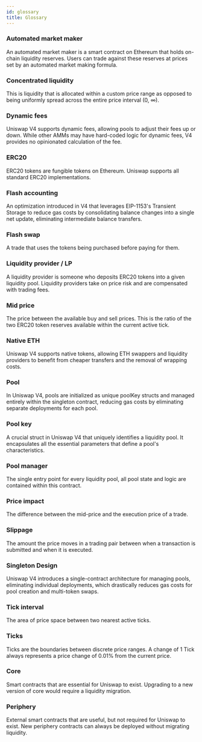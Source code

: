```yaml
---
id: glossary
title: Glossary
---
```


### Automated market maker

An automated market maker is a smart contract on Ethereum that holds on-chain liquidity reserves. Users can trade against these reserves at prices set by an automated market making formula.

### Concentrated liquidity

This is liquidity that is allocated within a custom price range as opposed to being uniformly spread across the entire price interval (0, ∞).

### Dynamic fees

Uniswap V4 supports dynamic fees, allowing pools to adjust their fees up or down. While other AMMs may have hard-coded logic for dynamic fees, V4 provides no opinionated calculation of the fee.

### ERC20

ERC20 tokens are fungible tokens on Ethereum. Uniswap supports all standard ERC20 implementations.

### Flash accounting

An optimization introduced in V4 that leverages EIP-1153's Transient Storage to reduce gas costs by consolidating balance changes into a single net update, eliminating intermediate balance transfers.

### Flash swap

A trade that uses the tokens being purchased before paying for them.

### Liquidity provider / LP

A liquidity provider is someone who deposits ERC20 tokens into a given liquidity pool. Liquidity providers take on price risk and are compensated with trading fees.

### Mid price

The price between the available buy and sell prices. This is the ratio of the two ERC20 token reserves available within the current active tick.

### Native ETH

Uniswap V4 supports native tokens, allowing ETH swappers and liquidity providers to benefit from cheaper transfers and the removal of wrapping costs.

### Pool

In Uniswap V4, pools are initialized as unique poolKey structs and managed entirely within the singleton contract, reducing gas costs by eliminating separate deployments for each pool.

### Pool key

A crucial struct in Uniswap V4 that uniquely identifies a liquidity pool. It encapsulates all the essential parameters that define a pool's characteristics.

### Pool manager

The single entry point for every liquidity pool, all pool state and logic are contained within this contract.

### Price impact

The difference between the mid-price and the execution price of a trade.

### Slippage

The amount the price moves in a trading pair between when a transaction is submitted and when it is executed.

### Singleton Design

Uniswap V4 introduces a single-contract architecture for managing pools, eliminating individual deployments, which drastically reduces gas costs for pool creation and multi-token swaps.

### Tick interval

The area of price space between two nearest active ticks.

### Ticks

Ticks are the boundaries between discrete price ranges. A change of 1 Tick always represents a price change of 0.01% from the current price.

### Core

Smart contracts that are essential for Uniswap to exist. Upgrading to a new version of core would require a liquidity migration.

### Periphery

External smart contracts that are useful, but not required for Uniswap to exist. New periphery contracts can always be deployed without migrating liquidity.